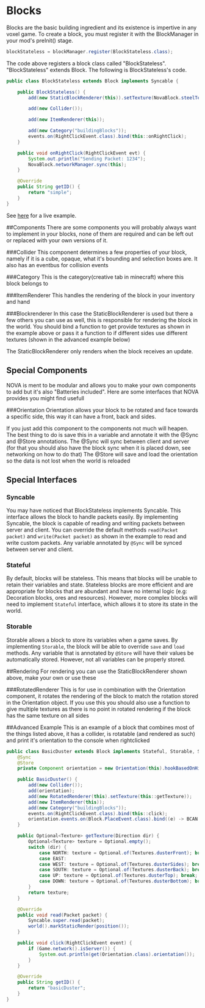 # Blocks
Blocks are the basic building ingredient and its existence is impertive in any voxel game. To create a block, you must register it with the BlockManager in your mod's preInit() stage.

```java
blockStateless = blockManager.register(BlockStateless.class);
```

The code above registers a block class called "BlockStateless". "BlockStateless" extends Block. The following is BlockStateless's code.

```java
public class BlockStateless extends Block implements Syncable {

	public BlockStateless() {
		add(new StaticBlockRenderer(this)).setTexture(NovaBlock.steelTexture);

		add(new Collider());

		add(new ItemRenderer(this));

		add(new Category("buildingBlocks"));
		events.on(RightClickEvent.class).bind(this::onRightClick);
	}

	public void onRightClick(RightClickEvent evt) {
		System.out.println("Sending Packet: 1234");
		NovaBlock.networkManager.sync(this);
	}

	@Override
	public String getID() {
		return "simple";
	}
}
```

See [here](https://github.com/NOVA-Team/NOVA-Example/blob/master/block/src/main/java/nova/sample/block/NovaBlock.java) for a live example.

##Components
There are some components you will probably always want to implement in your blocks, none of them are required and can be left out or replaced with your own versions of it.

###Collider
This component determines a few properties of your block, namely if it is a cube, opaque, what it's bounding and selection boxes are. It also has an eventbus for collision events

###Category
This is the category(creative tab in minecraft) where this block belongs to

###ItemRenderer
This handles the rendering of the block in your inventory and hand

###Blockrenderer
In this case the StaticBlockRenderer is used but there a few others you can use as well, this is responsible for rendering the block in the world. You should bind a function to get provide textures as shown in the example above or pass it a function to if different sides use different textures (shown in the advanced example below)

The StaticBlockRenderer only renders when the block receives an update.

## Special Components
NOVA is ment to be modular and allows you to make your own components to add but it's also "Batteries included". Here are some interfaces that NOVA provides you might find usefull

###Orientation
Orientation allows your block to be rotated and face towards a specific side, this way it can have a front, back and sides.

If you just add this component to the components not much will heapen. The best thing to do is save this in a variable and annotate it with the @Sync and @Store annotations. The @Sync will sync between client and server (for that you should also have the block sync when it is placed down, see networking on how to do that)
The @Store will save and load the orientation so the data is not lost when the world is reloaded


## Special Interfaces
### Syncable
You may have noticed that BlockStateless implements Syncable. This interface allows the block to handle packets easily. By implementing Syncable, the block is capable of reading and writing packets between server and client. You can override the default methods `read(Packet packet)` and `write(Packet packet)` as shown in the example to read and write custom packets. Any variable annotated by `@Sync` will be synced between server and client. 

### Stateful
By default, blocks will be stateless. This means that blocks will be unable to retain their variables and state. Stateless blocks are more efficient and are appropriate for blocks that are abundant and have no internal logic (e.g: Decoration blocks, ores and resources). However, more complex blocks will need to implement `Stateful` interface, which allows it to store its state in the world.

### Storable
Storable allows a block to store its variables when a game saves. By implementing `Storable`, the block will be able to override `save` and `load` methods. Any variable that is annotated by `@Store` will have their values be automatically stored. However, not all variables can be properly stored.


##Rendering
For rendering you can use the StaticBlockRenderer shown above, make your own or use these

###RotatedRenderer
This is for use in combination with the Orientation component, it rotates the rendering of the block to match the rotation stored in the Orientation object. If you use this you should also use a function to give multiple textures as there is no point in rotated rendering if the block has the same texture on all sides

##Advanced Example
This is an example of a block that combines most of the things listed above, it has a collider, is rotatable (and rendered as such) and print it's orientation to the console when rightclicked

```java
public class BasicDuster extends Block implements Stateful, Storable, Syncable {
	@Sync
	@Store
	private Component orientation = new Orientation(this).hookBasedOnHitSide();

	public BasicDuster() {
		add(new Collider());
		add(orientation);
		add(new RotatedRenderer(this).setTexture(this::getTexture));
		add(new ItemRenderer(this));
		add(new Category("buildingBlocks"));
		events.on(RightClickEvent.class).bind(this::click);
		orientation.events.on(Block.PlaceEvent.class).bind((e) -> BCAN.networkManager.sync(this));
	}

	public Optional<Texture> getTexture(Direction dir) {
		Optional<Texture> texture = Optional.empty();
		switch (dir) {
			case NORTH: texture = Optional.of(Textures.dusterFront); break;
			case EAST:
			case WEST: texture = Optional.of(Textures.dusterSides); break;
			case SOUTH: texture = Optional.of(Textures.dusterBack); break;
			case UP: texture = Optional.of(Textures.dusterTop); break;
			case DOWN: texture = Optional.of(Textures.dusterBottom); break;
		}
		return texture;
	}

	@Override
	public void read(Packet packet) {
		Syncable.super.read(packet);
		world().markStaticRender(position());
	}

	public void click(RightClickEvent event) {
		if (Game.network().isServer()) {
			System.out.println(get(Orientation.class).orientation());
		}
	}

	@Override
	public String getID() {
		return "basicDuster";
	}
}
```